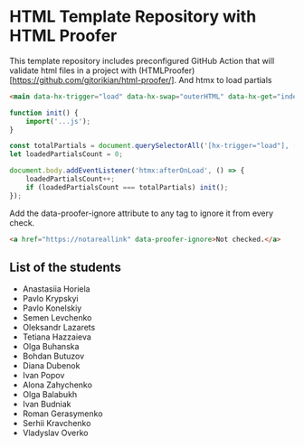 # HTML Template Repository with HTML Proofer

This template repository includes preconfigured GitHub Action that will validate html files in a project with (HTMLProofer)[https://github.com/gjtorikian/html-proofer/].
And htmx to load partials

```html
<main data-hx-trigger="load" data-hx-swap="outerHTML" data-hx-get="index.main.partial.html"></main>
```


```js
function init() {
    import('...js');
}

const totalPartials = document.querySelectorAll('[hx-trigger="load"], [data-hx-trigger="load"]').length;
let loadedPartialsCount = 0;

document.body.addEventListener('htmx:afterOnLoad', () => {
    loadedPartialsCount++;
    if (loadedPartialsCount === totalPartials) init();
});
```

Add the data-proofer-ignore attribute to any tag to ignore it from every check.

```html
<a href="https://notareallink" data-proofer-ignore>Not checked.</a>
```


## List of the students
- Anastasiia Horiela
- Pavlo Krypskyi
- Pavlo Konelskiy
- Semen Levchenko
- Oleksandr Lazarets
- Tetiana Hazzaieva
- Olga Buhanska
- Bohdan Butuzov
- Diana Dubenok
- Ivan Popov
- Alona Zahychenko
- Olga Balabukh
- Ivan Budniak
- Roman Gerasymenko
- Serhii Kravchenko
- Vladyslav Overko